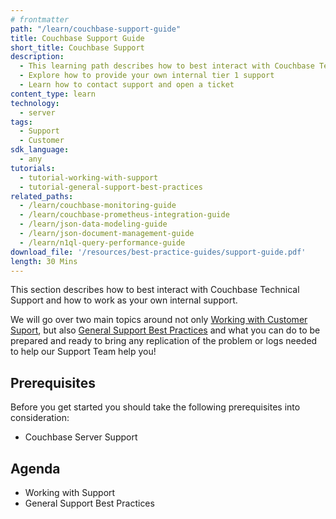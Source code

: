 ```yaml
---
# frontmatter
path: "/learn/couchbase-support-guide"
title: Couchbase Support Guide
short_title: Couchbase Support
description: 
  - This learning path describes how to best interact with Couchbase Technical Support
  - Explore how to provide your own internal tier 1 support
  - Learn how to contact support and open a ticket
content_type: learn
technology:
  - server
tags:
  - Support
  - Customer
sdk_language:
  - any
tutorials:
  - tutorial-working-with-support
  - tutorial-general-support-best-practices
related_paths:
  - /learn/couchbase-monitoring-guide
  - /learn/couchbase-prometheus-integration-guide
  - /learn/json-data-modeling-guide
  - /learn/json-document-management-guide
  - /learn/n1ql-query-performance-guide
download_file: '/resources/best-practice-guides/support-guide.pdf'
length: 30 Mins
---
```


This section describes how to best interact with Couchbase Technical Support and how to work as your own internal support.

We will go over two main topics around not only [Working with Customer Suport](/tutorial-working-with-support), but also [General Support Best Practices](/tutorial-general-support-best-practices) and what you can do to be prepared and ready to bring any replication of the problem or logs needed to help our Support Team help you!

## Prerequisites

Before you get started you should take the following prerequisites into consideration:

- Couchbase Server Support

## Agenda

- Working with Support
- General Support Best Practices
